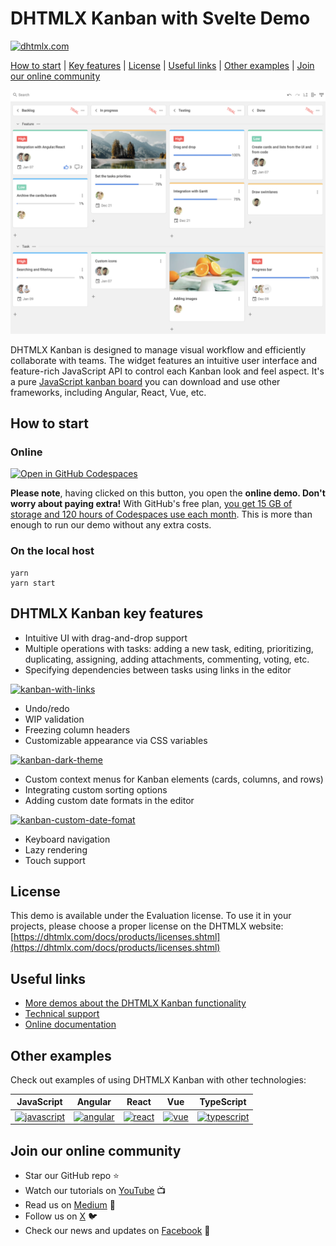 # DHTMLX Kanban with Svelte Demo

[![dhtmlx.com](https://img.shields.io/badge/made%20by-DHTMLX-blue)](https://dhtmlx.com/)

[How to start](#how-to-start) | [Key features](#key-features) | [License](#license) | [Useful links](#links) | [Other examples](#examples) | [Join our online community](#join)

![DHTMLX Kanban with Svelte Demo](kanban.png)

DHTMLX Kanban is designed to manage visual workflow and efficiently collaborate with teams. The widget features an intuitive user interface and feature-rich JavaScript API to control each Kanban look and feel aspect. It's a pure [JavaScript kanban board](https://dhtmlx.com/docs/products/dhtmlxKanban/) you can download and use other frameworks, including Angular, React, Vue, etc.

<a name="how-to-start"></a>
## How to start

### Online

[![Open in GitHub Codespaces](https://github.com/codespaces/badge.svg)](https://codespaces.new/DHTMLX/svelte-kanban-demo) 

**Please note**, having clicked on this button, you open the **online demo. Don't worry about paying extra!** With GitHub's free plan, [you get 15 GB of storage and 120 hours of Codespaces use each month](https://docs.github.com/ru/billing/managing-billing-for-github-codespaces/about-billing-for-github-codespaces#monthly-included-storage-and-core-hours-for-personal-accounts). This is more than enough to run our demo without any extra costs.

### On the local host 

```
yarn 
yarn start
```

<a name="key-features"></a>
## DHTMLX Kanban key features

- Intuitive UI with drag-and-drop support
- Multiple operations with tasks: adding a new task, editing, prioritizing, duplicating, assigning, adding attachments, commenting, voting, etc.
- Specifying dependencies between tasks using links in the editor
  
[![kanban-with-links](https://dhtmlx.com/blog/wp-content/uploads/2024/06/kanban-dependencies.gif)](https://snippet.dhtmlx.com/5hcx01h4?tag=kanban&mode=wide)

- Undo/redo
- WIP validation
- Freezing column headers
- Customizable appearance via CSS variables
  
[![kanban-dark-theme](https://dhtmlx.com/blog/wp-content/uploads/2023/03/bandicam-2023-03-22-14-55-10-089.jpg)](https://snippet.dhtmlx.com/jnw54xif?tag=kanban&mode=wide)

- Custom context menus for Kanban elements (cards, columns, and rows)
- Integrating custom sorting options
- Adding custom date formats in the editor

[![kanban-custom-date-fomat](https://dhtmlx.com/blog/wp-content/uploads/2023/03/image5.png)](https://snippet.dhtmlx.com/76as63ul?tag=kanban&mode=wide)

- Keyboard navigation
- Lazy rendering
- Touch support

<a name="license"></a>
## License ##
This demo is available under the Evaluation license. To use it in your projects, please choose a proper license on the DHTMLX website: [https://dhtmlx.com/docs/products/licenses.shtml](https://dhtmlx.com/docs/products/licenses.shtml)

<a name="links"></a>
## Useful links

- [More demos about the DHTMLX Kanban functionality](https://snippet.dhtmlx.com/807qbp9v?tag=kanban&mode=wide)
- [Technical support ](https://forum.dhtmlx.com/c/kanban)
- [Online  documentation](https://docs.dhtmlx.com/kanban/)

<a name="examples"></a>
## Other examples

Check out examples of using DHTMLX Kanban with other technologies:

| JavaScript | Angular | React | Vue | TypeScript |
| ----- | ----- | ----- | ----- | ----- | 
| [![javascript](https://dhtmlx.com/images/common/technologies/js.svg)](https://dhtmlx.com/docs/products/dhtmlxKanban/) | [![angular](https://dhtmlx.com/images/common/technologies/angular.svg)](https://github.com/DHTMLX/angular-kanban-demo) | [![react](https://dhtmlx.com/images/common/technologies/react.svg)](https://github.com/DHTMLX/react-kanban-demo) | [![vue](https://dhtmlx.com/images/common/technologies/vue.svg)](https://github.com/DHTMLX/vue-kanban-demo) | [![typescript](https://dhtmlx.com/images/common/technologies/typescript.svg)](https://docs.dhtmlx.com/kanban/guides/typescript_support/)

<a name="join"></a>
## Join our online community

- Star our GitHub repo :star:
- Watch our tutorials on [YouTube](https://www.youtube.com/user/dhtmlx/videos) :tv:
- Read us on [Medium](https://dhtmlx.medium.com) :newspaper:
- Follow us on [X](https://x.com/dhtmlx) :bird:
- Check our news and updates on [Facebook](https://www.facebook.com/dhtmlx/) :feet:
